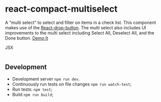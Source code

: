 # react-compact-multiselect

A "multi select" to select and filter on items in a check list. This component makes use of the [React-drop-button](https://github.com/tehandyb/react-drop-button). The multi select also includes UI improvements to the multi select including Select All, Deselect All, and the Done button. [Demo It](http://tehandyb.github.io/react-compact-multiselect)

JSX
```js

```

## Development

* Development server `npm run dev`.
* Continuously run tests on file changes `npm run watch-test`;
* Run tests: `npm test`;
* Build `npm run build`;
